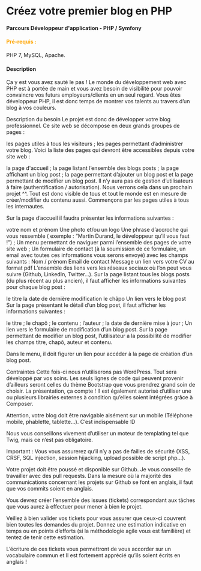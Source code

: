 <h1>Créez votre premier blog en PHP</h1>
<h4>Parcours Développeur d'application - PHP / Symfony</h4>
<h4 style="color:orange">Pré-requis :</h4>
PHP 7, MySQL, Apache.
<br>
<h4> Description </h4>
<p>Ça y est vous avez sauté le pas ! Le monde du développement web avec PHP est à portée de main et vous avez besoin de visibilité pour pouvoir convaincre vos futurs employeurs/clients en un seul regard. Vous êtes développeur PHP, il est donc temps de montrer vos talents au travers d’un blog à vos couleurs.

Description du besoin
Le projet est donc de développer votre blog professionnel. Ce site web se décompose en deux grands groupes de pages :

les pages utiles à tous les visiteurs ; les pages permettant d’administrer votre blog. Voici la liste des pages qui devront être accessibles depuis votre site web :

la page d'accueil ;
la page listant l’ensemble des blogs posts ;
la page affichant un blog post ;
la page permettant d’ajouter un blog post et la page permettant de modifier un blog post.
Il n’y aura pas de gestion d’utilisateurs à faire (authentification / autorisation). Nous verrons cela dans un prochain projet ^^. Tout est donc visible de tous et tout le monde est en mesure de créer/modifier du contenu aussi.
Commençons par les pages utiles à tous les internautes.

Sur la page d’accueil il faudra présenter les informations suivantes :

votre nom et prénom
Une photo et/ou un logo
Une phrase d’accroche qui vous ressemble ( exemple : “Martin Durand, le développeur qu’il vous faut !”) ;
Un menu permettant de naviguer parmi l’ensemble des pages de votre site web ;
Un formulaire de contact (à la soumission de ce formulaire, un email avec toutes ces informations vous serons envoyé) avec les champs suivants :
Nom / prénom
Email de contact
Message
un lien vers votre CV au format pdf
L’ensemble des liens vers les réseaux sociaux où l’on peut vous suivre (Github, LinkedIn, Twitter…).
Sur la page listant tous les blogs posts (du plus récent au plus ancien), il faut afficher les informations suivantes pour chaque blog post :

le titre
la date de dernière modification
le châpo
Un lien vers le blog post
Sur la page présentant le détail d’un blog post, il faut afficher les informations suivantes :

le titre ;
le chapô ;
le contenu ;
l’auteur ;
la date de dernière mise à jour ;
Un lien vers le formulaire de modification d’un blog post.
Sur la page permettant de modifier un blog post, l’utilisateur a la possibilité de modifier les champs titre, chapô, auteur et contenu.

Dans le menu, il doit figurer un lien pour accéder à la page de création d’un blog post.‌

Contraintes
Cette fois-ci nous n’utiliserons pas WordPress. Tout sera développé par vos soins. Les seuls lignes de code qui peuvent provenir d’ailleurs seront celles du thème Bootstrap que vous prendrez grand soin de choisir. La présentation, ça compte ! Il est également autorisé d’utiliser une ou plusieurs librairies externes à condition qu’elles soient intégrées grâce à Composer.

Attention, votre blog doit être navigable aisément sur un mobile (Téléphone mobile, phablette, tablette…). C’est indispensable :D

Nous vous conseillons vivement d’utiliser un moteur de templating tel que Twig, mais ce n’est pas obligatoire.

Important : Vous vous assurerez qu’il n’y a pas de failles de sécurité (XSS, CRSF, SQL injection, session hijacking, upload possible de script php…).

Votre projet doit être poussé et disponible sur Github. Je vous conseille de travailler avec des pull requests. Dans la mesure où la majorité des communications concernant les projets sur Github se font en anglais, il faut que vos commits soient en anglais.

Vous devrez créer l’ensemble des issues (tickets) correspondant aux tâches que vous aurez à effectuer pour mener à bien le projet.

Veillez à bien valider vos tickets pour vous assurer que ceux-ci couvrent bien toutes les demandes du projet. Donnez une estimation indicative en temps ou en points d’efforts (si la méthodologie agile vous est familière) et tentez de tenir cette estimation.

L’écriture de ces tickets vous permettront de vous accorder sur un vocabulaire commun et Il est fortement apprécié qu’ils soient écrits en anglais !</p>

